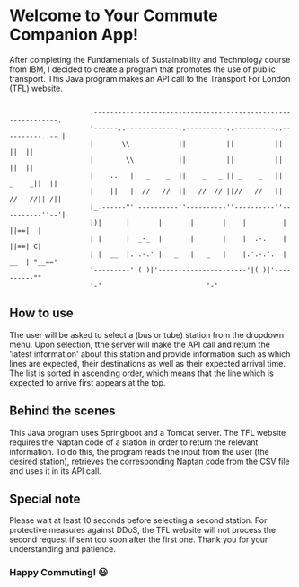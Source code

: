 # Welcome to Your Commute Companion App!

After completing the Fundamentals of Sustainability and Technology course from IBM, I decided to create 
a program that promotes the use of public transport. This Java program makes an API call to the 
Transport For London (TFL) website.

```

                    .-------------------------------------------------------------.
                    '------..-------------..----------..----------..----------..--.|
                    |       \\            ||          ||          ||          ||  ||
                    |        \\           ||          ||          ||          ||  ||
                    |    ..   ||  _    _  ||    _   _ || _    _   ||    _    _||  ||
                    |    ||   || //   //  ||   //  // ||//   //   ||   //   //|| /||
                    |_.------"''----------''----------''----------''----------''--'|
                    |)|      |       |       |       |    |         |      ||==|  |
                    | |      |  _-_  |       |       |    |  .-.    |      ||==| C|
                    | |  __  |.'.-.' |   _   |   _   |    |.'.-.'.  |  __  | "__=='
                    '---------'|( )|'----------------------'|( )|'----------""
                    '-'                          '-'

```

## How to use
The user will be asked to select a (bus or tube) station from the dropdown menu. Upon selection,
tthe server will make the API call and return the 'latest information' about
this station and provide information such as which lines are expected, their destinations as well as their expected arrival time. 
The list is sorted in ascending order, which means that the line which is expected to arrive first appears at the top.

## Behind the scenes
This Java program uses Springboot and a Tomcat server. 
The TFL website requires the Naptan code of a station in order to return the relevant information.
To do this, the program reads the input from the user (the desired station), retrieves the corresponding 
Naptan code from the CSV file and uses it in its API call.

## Special note
Please wait at least 10 seconds before selecting a second station.
For protective measures against DDoS, the TFL website will not process the second request 
if sent too soon after the first one. Thank you for your understanding and patience.

### Happy Commuting! 😃

